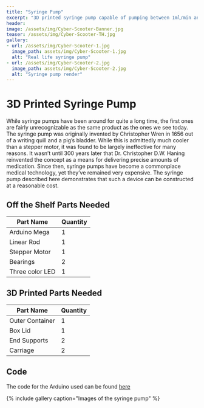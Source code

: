 ```yaml
---
title: "Syringe Pump"
excerpt: "3D printed syringe pump capable of pumping between 1ml/min and 10ml/min"
header:
image: /assets/img/Cyber-Scooter-Banner.jpg
teaser: /assets/img/Cyber-Scooter-TH.jpg
gallery:
- url: /assets/img/Cyber-Scooter-1.jpg
  image_path: assets/img/Cyber-Scooter-1.jpg
  alt: "Real life syringe pump"
- url: /assets/img/Cyber-Scooter-2.jpg
  image_path: assets/img/Cyber-Scooter-2.jpg
  alt: "Syringe pump render"
---
```


# 3D Printed Syringe Pump
While syringe pumps have been around for quite a long time, the first ones are fairly unrecognizable as the same product as the ones we see today. The syringe pump was originally invented by Christopher Wren in 1656 out of a writing quill and a pig’s bladder. While this is admittedly much cooler than a stepper motor, it was found to be largely ineffective for many reasons. It wasn’t until 300 years later that Dr. Christopher D.W. Haning reinvented the concept as a means for delivering precise amounts of medication. Since then, syringe pumps have become a commonplace medical technology, yet they’ve remained very expensive. The syringe pump described here demonstrates that such a device can be constructed at a reasonable cost.

## Off the Shelf Parts Needed
| Part Name       | Quantity |
|-----------------|----------|
| Arduino Mega    | 1        |
| Linear Rod      | 1        |
| Stepper Motor   | 1        |
| Bearings        | 2        |
| Three color LED | 1        |

## 3D Printed Parts Needed 
| Part Name       | Quantity |
|-----------------|----------|
| Outer Container | 1        |
| Box Lid         | 1        |
| End Supports    | 2        |
| Carriage        | 2        |

## Code

The code for the Arduino used can be found [here](https://github.com/theannachen/DFArduinoCode)

{% include gallery caption="Images of the syringe pump" %}
